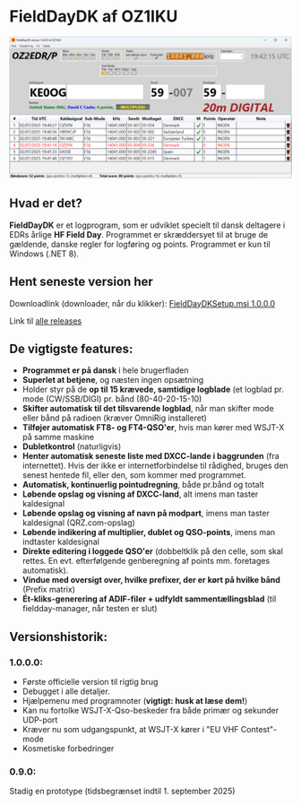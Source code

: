 # FieldDayDK af OZ1IKU
![main window](https://raw.githubusercontent.com/MartinChristiansen/FieldDayDK-Releases/master/screenshot.png)

## Hvad er det?
__FieldDayDK__ er et logprogram, som er udviklet specielt til dansk deltagere i EDRs årlige **HF Field Day**. Programmet er skræddersyet til at bruge de gældende, danske regler for logføring og points. Programmet er kun til Windows (.NET 8).

## Hent seneste version her
Downloadlink (downloader, når du klikker): [FieldDayDKSetup.msi 1.0.0.0](https://github.com/MartinChristiansen/FieldDayDK-Releases/releases/download/v1.0.0.0/FieldDayDK_1_0_0_0.msi)

Link til [alle releases](https://github.com/MartinChristiansen/FieldDayDK-Releases/releases)


## De vigtigste features:
- **Programmet er på dansk** i hele brugerfladen
- **Superlet at betjene**, og næsten ingen opsætning
- Holder styr på de **op til 15 krævede, samtidige logblade** (et logblad pr. mode (CW/SSB/DIGI) pr. bånd (80-40-20-15-10)
- **Skifter automatisk til det tilsvarende logblad**, når man skifter mode eller bånd på radioen (kræver OmniRig installeret)
- **Tilføjer automatisk FT8- og FT4-QSO'er**, hvis man kører med WSJT-X på samme maskine
- **Dubletkontrol** (naturligvis)
- **Henter automatisk seneste liste med DXCC-lande i baggrunden** (fra internettet). Hvis der ikke er internetforbindelse til rådighed, bruges den senest hentede fil, eller den, som kommer med programmet.
- **Automatisk, kontinuerlig pointudregning**, både pr.bånd og totalt
- **Løbende opslag og visning af DXCC-land**, alt imens man taster kaldesignal
- **Løbende opslag og visning af navn på modpart**, imens man taster kaldesignal (QRZ.com-opslag)
- **Løbende indikering af multiplier, dublet og QSO-points**, imens man indtaster kaldesignal
- **Direkte editering i loggede QSO'er** (dobbeltklik på den celle, som skal rettes. En evt. efterfølgende genberegning af points mm. foretages automatisk).
- **Vindue med oversigt over, hvilke prefixer, der er kørt på hvilke bånd** (Prefix matrix)
- **Ét-kliks-generering af ADIF-filer + udfyldt sammentællingsblad** (til fieldday-manager, når testen er slut)
  
## Versionshistorik:

### 1.0.0.0:
- Første officielle version til rigtig brug
- Debugget i alle detaljer.
- Hjælpemenu med programnoter (__vigtigt: husk at læse dem!__)
- Kan nu fortolke WSJT-X-Qso-beskeder fra både primær og sekunder UDP-port
- Kræver nu som udgangspunkt, at WSJT-X kører i "EU VHF Contest"-mode
- Kosmetiske forbedringer

### 0.9.0:
Stadig en prototype (tidsbegrænset indtil 1. september 2025)

